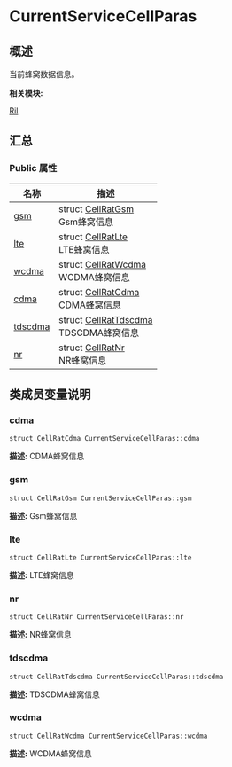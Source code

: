 # CurrentServiceCellParas


## 概述

当前蜂窝数据信息。

**相关模块:**

[Ril](_ril.md)


## 汇总


### Public 属性

  | 名称 | 描述 | 
| -------- | -------- |
| [gsm](#gsm) | struct&nbsp;[CellRatGsm](_cell_rat_gsm.md)<br/>Gsm蜂窝信息&nbsp; | 
| [lte](#lte) | struct&nbsp;[CellRatLte](_cell_rat_lte.md)<br/>LTE蜂窝信息&nbsp; | 
| [wcdma](#wcdma) | struct&nbsp;[CellRatWcdma](_cell_rat_wcdma.md)<br/>WCDMA蜂窝信息&nbsp; | 
| [cdma](#cdma) | struct&nbsp;[CellRatCdma](_cell_rat_cdma.md)<br/>CDMA蜂窝信息&nbsp; | 
| [tdscdma](#tdscdma) | struct&nbsp;[CellRatTdscdma](_cell_rat_tdscdma.md)<br/>TDSCDMA蜂窝信息&nbsp; | 
| [nr](#nr) | struct&nbsp;[CellRatNr](_cell_rat_nr.md)<br/>NR蜂窝信息&nbsp; | 


## 类成员变量说明


### cdma

  
```
struct CellRatCdma CurrentServiceCellParas::cdma
```
**描述:**
CDMA蜂窝信息


### gsm

  
```
struct CellRatGsm CurrentServiceCellParas::gsm
```
**描述:**
Gsm蜂窝信息


### lte

  
```
struct CellRatLte CurrentServiceCellParas::lte
```
**描述:**
LTE蜂窝信息


### nr

  
```
struct CellRatNr CurrentServiceCellParas::nr
```
**描述:**
NR蜂窝信息


### tdscdma

  
```
struct CellRatTdscdma CurrentServiceCellParas::tdscdma
```
**描述:**
TDSCDMA蜂窝信息


### wcdma

  
```
struct CellRatWcdma CurrentServiceCellParas::wcdma
```
**描述:**
WCDMA蜂窝信息
